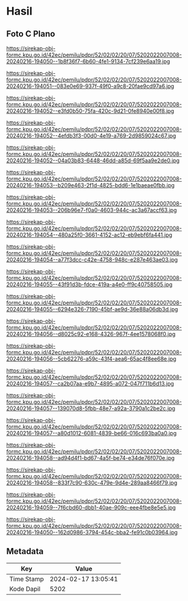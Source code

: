 # Hasil

## Foto C Plano

https://sirekap-obj-formc.kpu.go.id/42ec/pemilu/pdpr/52/02/02/20/07/5202022007008-20240216-194050--1b8f36f7-6b60-4fe1-9134-7cf239e6aa19.jpg

https://sirekap-obj-formc.kpu.go.id/42ec/pemilu/pdpr/52/02/02/20/07/5202022007008-20240216-194051--083e0e69-937f-49f0-a9c8-20fae9cd97a6.jpg

https://sirekap-obj-formc.kpu.go.id/42ec/pemilu/pdpr/52/02/02/20/07/5202022007008-20240216-194052--e3fd0b50-75fa-420c-9d21-0fe8940e00f8.jpg

https://sirekap-obj-formc.kpu.go.id/42ec/pemilu/pdpr/52/02/02/20/07/5202022007008-20240216-194052--4efdb3f3-00d0-4e19-a769-2d9859024c67.jpg

https://sirekap-obj-formc.kpu.go.id/42ec/pemilu/pdpr/52/02/02/20/07/5202022007008-20240216-194052--04a03b83-6448-46dd-a85d-69f5aa9e2de0.jpg

https://sirekap-obj-formc.kpu.go.id/42ec/pemilu/pdpr/52/02/02/20/07/5202022007008-20240216-194053--b209e463-2f1d-4825-bdd6-1e1baeae0fbb.jpg

https://sirekap-obj-formc.kpu.go.id/42ec/pemilu/pdpr/52/02/02/20/07/5202022007008-20240216-194053--206b96e7-f0a0-4603-944c-ac3a67accf63.jpg

https://sirekap-obj-formc.kpu.go.id/42ec/pemilu/pdpr/52/02/02/20/07/5202022007008-20240216-194054--480a25f0-3661-4152-ac12-eb9ebf6fa441.jpg

https://sirekap-obj-formc.kpu.go.id/42ec/pemilu/pdpr/52/02/02/20/07/5202022007008-20240216-194054--a77f3dcc-c42e-4758-948c-e287e463ae03.jpg

https://sirekap-obj-formc.kpu.go.id/42ec/pemilu/pdpr/52/02/02/20/07/5202022007008-20240216-194055--43f91d3b-fdce-419a-a4e0-ff9c40758505.jpg

https://sirekap-obj-formc.kpu.go.id/42ec/pemilu/pdpr/52/02/02/20/07/5202022007008-20240216-194055--6294e326-7190-45bf-ae9d-36e88a06db3d.jpg

https://sirekap-obj-formc.kpu.go.id/42ec/pemilu/pdpr/52/02/02/20/07/5202022007008-20240216-194056--d8025c92-e168-4326-967f-4ee1578068f0.jpg

https://sirekap-obj-formc.kpu.go.id/42ec/pemilu/pdpr/52/02/02/20/07/5202022007008-20240216-194056--5cb62276-a59c-43f4-aea6-65ac4f8ee68e.jpg

https://sirekap-obj-formc.kpu.go.id/42ec/pemilu/pdpr/52/02/02/20/07/5202022007008-20240216-194057--ca2b07aa-e9b7-4895-a072-047f711b6d13.jpg

https://sirekap-obj-formc.kpu.go.id/42ec/pemilu/pdpr/52/02/02/20/07/5202022007008-20240216-194057--139070d8-5fbb-48e7-a92a-3790a1c2be2c.jpg

https://sirekap-obj-formc.kpu.go.id/42ec/pemilu/pdpr/52/02/02/20/07/5202022007008-20240216-194057--a80d1012-6081-4839-be66-016c693ba0a0.jpg

https://sirekap-obj-formc.kpu.go.id/42ec/pemilu/pdpr/52/02/02/20/07/5202022007008-20240216-194058--ad94d4f1-bd67-4a5f-be74-e34de76f070e.jpg

https://sirekap-obj-formc.kpu.go.id/42ec/pemilu/pdpr/52/02/02/20/07/5202022007008-20240216-194058--833f7c90-630c-479e-9d4e-289aa8466f79.jpg

https://sirekap-obj-formc.kpu.go.id/42ec/pemilu/pdpr/52/02/02/20/07/5202022007008-20240216-194059--7f6cbd60-dbb1-40ae-909c-eee4fbe8e5e5.jpg

https://sirekap-obj-formc.kpu.go.id/42ec/pemilu/pdpr/52/02/02/20/07/5202022007008-20240216-194050--162d0986-3794-454c-bba2-fe91c0b03964.jpg


## Metadata

| Key        | Value               |
| ---------- | ------------------- |
| Time Stamp | 2024-02-17 13:05:41 |
| Kode Dapil | 5202                |



